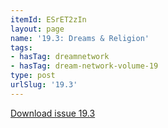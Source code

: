 ```yaml
---
itemId: ESrET2zIn
layout: page
name: '19.3: Dreams & Religion'
tags:
- hasTag: dreamnetwork
- hasTag: dream-network-volume-19
type: post
urlSlug: '19.3'
---
```

<a href="../files/pdfs/Volume_19/19.3-Dream-Network-Vol-19-No-3.pdf" download="">Download issue 19.3</a>